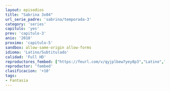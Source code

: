 ```yaml
---
layout: episodios
title: "Sabrina 3x04"
url_serie_padre: 'sabrina/temporada-3'
category: 'series'
capitulo: 'yes'
prev: 'capitulo-3'
anio: '2018'
proximo: 'capitulo-5'
sandbox: allow-same-origin allow-forms
idioma: 'Latino/Subtitulado'
calidad: 'Full HD'
reproductores_fembed: ["https://feurl.com/v/qyjplbew7yey8p3","Latino","https://mstream.website/r1eh2hbkk68h","Latino","https://feurl.com/v/e83ddh-qmxnw8y-","Latino","https://player.premiumstream.live/player.php?id=NjAx&sub=https://sub.cuevana2.io/vtt-sub/sub7/El.mundo.oculto.de.sabrina.S03E04.vtt","Subtitulado"]
reproductor: 'fembed'
clasificacion: '+10'
tags:
- Fantasia
---
```












